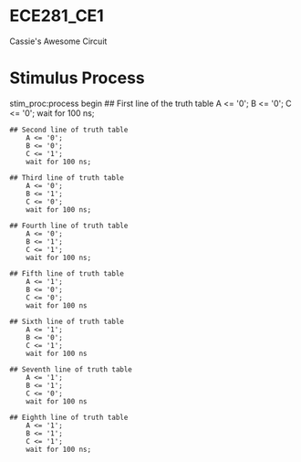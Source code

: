 ECE281_CE1
==========

Cassie's Awesome Circuit

# Stimulus Process
  stim_proc:process
  begin
    ## First line of the truth table
        A <= '0';
        B <= '0';
        C <= '0';
        wait for 100 ns;
        
    ## Second line of truth table
        A <= '0';
        B <= '0';
        C <= '1';
        wait for 100 ns;
        
    ## Third line of truth table 
        A <= '0';
        B <= '1';
        C <= '0';
        wait for 100 ns;
        
    ## Fourth line of truth table
        A <= '0';
        B <= '1';
        C <= '1';
        wait for 100 ns;
        
    ## Fifth line of truth table
        A <= '1';
        B <= '0';
        C <= '0';
        wait for 100 ns
        
    ## Sixth line of truth table
        A <= '1';
        B <= '0';
        C <= '1';
        wait for 100 ns
        
    ## Seventh line of truth table
        A <= '1';
        B <= '1';
        C <= '0';
        wait for 100 ns
        
    ## Eighth line of truth table 
        A <= '1';
        B <= '1';
        C <= '1';
        wait for 100 ns;
        
        
      
